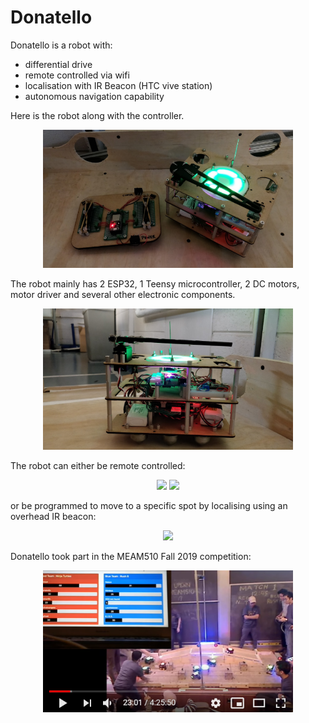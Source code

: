 # Donatello


Donatello is a robot with:
- differential drive
- remote controlled via wifi
- localisation with IR Beacon (HTC vive station)
- autonomous navigation capability

 Here is the robot along with the controller.
 
<p align="center"> 
<img src="/img/img1.png" width = "400"/>
</p> 

The robot mainly has 2 ESP32, 1 Teensy microcontroller, 2 DC motors, motor driver and several other electronic components.

<p align="center"> 
<img src="/img/img2.png" width = "400"/>
</p> 

The robot can either be remote controlled:

<p align="center"> 
<img src="/img/gif1.gif" height = "300"/>
<img src="/img/gif2.gif" height = "300"/>
</p> 

or be programmed to move to a specific spot by localising using an overhead IR beacon:

<p align="center"> 
<img src="/img/gif3.gif" width = "400"/>
</p> 

Donatello took part in the MEAM510 Fall 2019 competition:

<p align="center">
<a href="https://youtu.be/reoxj4HhTFM?t=1323" target="_blank">
         <img alt="Obstacle avoidance" src="/img/img3.png" width="400" >
</a>
</p>


